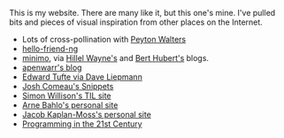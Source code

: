 This is my website. There are many like it, but this one's mine. I've pulled bits and pieces of visual inspiration from other places on the Internet.

- Lots of cross-pollination with [Peyton Walters](https://pawa.lt)
- [hello-friend-ng](https://github.com/rhazdon/hugo-theme-hello-friend-ng)
- [minimo](https://github.com/MunifTanjim/minimo), via [Hillel
  Wayne's](https://www.hillelwayne.com) and [Bert Hubert's](https://berthub.eu/articles/)
  blogs.
- [apenwarr's blog](https://apenwarr.ca/log/)
- [Edward Tufte via Dave Liepmann](https://edwardtufte.github.io/tufte-css/)
- [Josh Comeau's Snippets](https://www.joshwcomeau.com/snippets/)
- [Simon Willison's TIL site](https://til.simonwillison.net)
- [Arne Bahlo's personal site](https://arne.me)
- [Jacob Kaplan-Moss's personal site](https://jacobian.org)
- [Programming in the 21st Century](https://prog21.dadgum.com)
